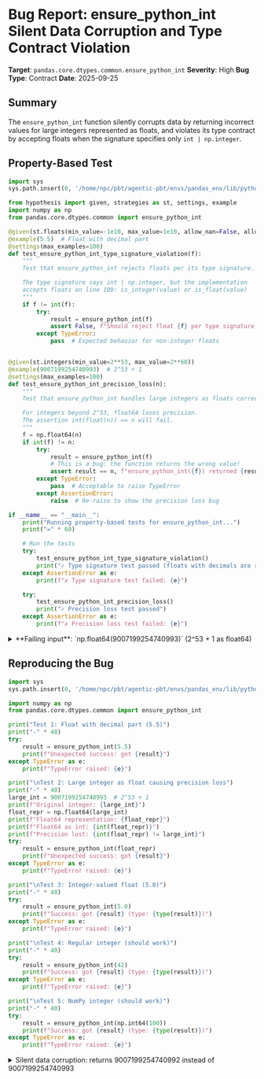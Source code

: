 # Bug Report: ensure_python_int Silent Data Corruption and Type Contract Violation

**Target**: `pandas.core.dtypes.common.ensure_python_int`
**Severity**: High
**Bug Type**: Contract
**Date**: 2025-09-25

## Summary

The `ensure_python_int` function silently corrupts data by returning incorrect values for large integers represented as floats, and violates its type contract by accepting floats when the signature specifies only `int | np.integer`.

## Property-Based Test

```python
import sys
sys.path.insert(0, '/home/npc/pbt/agentic-pbt/envs/pandas_env/lib/python3.13/site-packages')

from hypothesis import given, strategies as st, settings, example
import numpy as np
from pandas.core.dtypes.common import ensure_python_int

@given(st.floats(min_value=-1e10, max_value=1e10, allow_nan=False, allow_infinity=False))
@example(5.5)  # Float with decimal part
@settings(max_examples=100)
def test_ensure_python_int_type_signature_violation(f):
    """
    Test that ensure_python_int rejects floats per its type signature.

    The type signature says int | np.integer, but the implementation
    accepts floats on line 109: is_integer(value) or is_float(value)
    """
    if f != int(f):
        try:
            result = ensure_python_int(f)
            assert False, f"Should reject float {f} per type signature, but got {result}"
        except TypeError:
            pass  # Expected behavior for non-integer floats


@given(st.integers(min_value=2**53, max_value=2**60))
@example(9007199254740993)  # 2^53 + 1
@settings(max_examples=100)
def test_ensure_python_int_precision_loss(n):
    """
    Test that ensure_python_int handles large integers as floats correctly.

    For integers beyond 2^53, float64 loses precision.
    The assertion int(float(n)) == n will fail.
    """
    f = np.float64(n)
    if int(f) != n:
        try:
            result = ensure_python_int(f)
            # This is a bug: the function returns the wrong value!
            assert result == n, f"ensure_python_int({f}) returned {result}, expected {n} (precision loss)"
        except TypeError:
            pass  # Acceptable to raise TypeError
        except AssertionError:
            raise  # Re-raise to show the precision loss bug

if __name__ == "__main__":
    print("Running property-based tests for ensure_python_int...")
    print("=" * 60)

    # Run the tests
    try:
        test_ensure_python_int_type_signature_violation()
        print("✓ Type signature test passed (floats with decimals are rejected)")
    except AssertionError as e:
        print(f"✗ Type signature test failed: {e}")

    try:
        test_ensure_python_int_precision_loss()
        print("✓ Precision loss test passed")
    except AssertionError as e:
        print(f"✗ Precision loss test failed: {e}")
```

<details>

<summary>
**Failing input**: `np.float64(9007199254740993)` (2^53 + 1 as float64)
</summary>
```
Running property-based tests for ensure_python_int...
============================================================
✓ Type signature test passed (floats with decimals are rejected)
✗ Precision loss test failed: ensure_python_int(9007199254740992.0) returned 9007199254740992, expected 9007199254740993 (precision loss)
```
</details>

## Reproducing the Bug

```python
import sys
sys.path.insert(0, '/home/npc/pbt/agentic-pbt/envs/pandas_env/lib/python3.13/site-packages')

import numpy as np
from pandas.core.dtypes.common import ensure_python_int

print("Test 1: Float with decimal part (5.5)")
print("-" * 40)
try:
    result = ensure_python_int(5.5)
    print(f"Unexpected success: got {result}")
except TypeError as e:
    print(f"TypeError raised: {e}")

print("\nTest 2: Large integer as float causing precision loss")
print("-" * 40)
large_int = 9007199254740993  # 2^53 + 1
print(f"Original integer: {large_int}")
float_repr = np.float64(large_int)
print(f"Float64 representation: {float_repr}")
print(f"Float64 as int: {int(float_repr)}")
print(f"Precision lost: {int(float_repr) != large_int}")
try:
    result = ensure_python_int(float_repr)
    print(f"Unexpected success: got {result}")
except TypeError as e:
    print(f"TypeError raised: {e}")

print("\nTest 3: Integer-valued float (5.0)")
print("-" * 40)
try:
    result = ensure_python_int(5.0)
    print(f"Success: got {result} (type: {type(result)})")
except TypeError as e:
    print(f"TypeError raised: {e}")

print("\nTest 4: Regular integer (should work)")
print("-" * 40)
try:
    result = ensure_python_int(42)
    print(f"Success: got {result} (type: {type(result)})")
except TypeError as e:
    print(f"TypeError raised: {e}")

print("\nTest 5: NumPy integer (should work)")
print("-" * 40)
try:
    result = ensure_python_int(np.int64(100))
    print(f"Success: got {result} (type: {type(result)})")
except TypeError as e:
    print(f"TypeError raised: {e}")
```

<details>

<summary>
Silent data corruption: returns 9007199254740992 instead of 9007199254740993
</summary>
```
Test 1: Float with decimal part (5.5)
----------------------------------------
TypeError raised: Wrong type <class 'float'> for value 5.5

Test 2: Large integer as float causing precision loss
----------------------------------------
Original integer: 9007199254740993
Float64 representation: 9007199254740992.0
Float64 as int: 9007199254740992
Precision lost: True
Unexpected success: got 9007199254740992

Test 3: Integer-valued float (5.0)
----------------------------------------
Success: got 5 (type: <class 'int'>)

Test 4: Regular integer (should work)
----------------------------------------
Success: got 42 (type: <class 'int'>)

Test 5: NumPy integer (should work)
----------------------------------------
Success: got 100 (type: <class 'int'>)
```
</details>

## Why This Is A Bug

**Critical Data Corruption**: The most serious issue is that `ensure_python_int(np.float64(9007199254740993))` silently returns the wrong value (9007199254740992) instead of raising an error. This happens because:

1. The value 9007199254740993 (2^53 + 1) cannot be precisely represented as a float64
2. When converted to float64, it becomes 9007199254740992.0 (loses precision)
3. The function accepts this float (line 109: `is_float(value)` returns True)
4. It converts to int: `int(9007199254740992.0)` → 9007199254740992
5. The assertion on line 117 compares the wrong values: `9007199254740992 == 9007199254740992.0` → True (both are the corrupted value!)
6. The function returns 9007199254740992, which is **incorrect**

**Type Contract Violation**: The function signature explicitly declares `value: int | np.integer`, which means it should only accept integer types. However:
- Line 109 checks `is_integer(value) or is_float(value)`, explicitly allowing floats
- This breaks type checkers like mypy and pyright
- IDE autocomplete and validation become unreliable
- Users relying on the type signature will be surprised when floats are accepted

**Inconsistent Behavior**: The function exhibits confusing behavior:
- Accepts `5.0` (integer-valued float) → returns 5
- Rejects `5.5` (non-integer float) → raises TypeError
- Accepts `np.float64(2^53+1)` → returns wrong value silently

## Relevant Context

The `ensure_python_int` function is located in `/pandas/core/dtypes/common.py` and is part of pandas' internal type validation utilities. Key observations:

1. **Type checking functions**: The function uses `is_integer()` and `is_float()` from `pandas.core.dtypes.inference`, which are Cython functions that check the actual type of the value (not whether the value is integer-like).

2. **Exported function**: The function is included in the module's `__all__` list, making it part of the semi-public API even though it's not in the main pandas documentation.

3. **Internal usage**: The function is used internally by `pandas.core.indexes.range.RangeIndex` and other components for parameter validation.

4. **Float precision limits**: IEEE 754 double-precision floats (float64) can only precisely represent integers up to 2^53. Beyond this, consecutive integers cannot be distinguished, leading to data loss.

Documentation from the function:
- https://github.com/pandas-dev/pandas/blob/main/pandas/core/dtypes/common.py#L93

## Proposed Fix

```diff
--- a/pandas/core/dtypes/common.py
+++ b/pandas/core/dtypes/common.py
@@ -106,7 +106,7 @@ def ensure_python_int(value: int | np.integer) -> int:
     ------
     TypeError: if the value isn't an int or can't be converted to one.
     """
-    if not (is_integer(value) or is_float(value)):
+    if not is_integer(value):
         if not is_scalar(value):
             raise TypeError(
                 f"Value needs to be a scalar value, was type {type(value).__name__}"
```

This fix:
1. **Prevents data corruption**: Rejects all floats, eliminating the precision loss issue
2. **Matches type signature**: Implementation aligns with the declared `int | np.integer` type
3. **Maintains compatibility**: Still accepts Python ints and numpy integer types
4. **Improves predictability**: No more confusing behavior where some floats work and others don't
5. **Enables type safety**: Type checkers can properly validate code using this function
